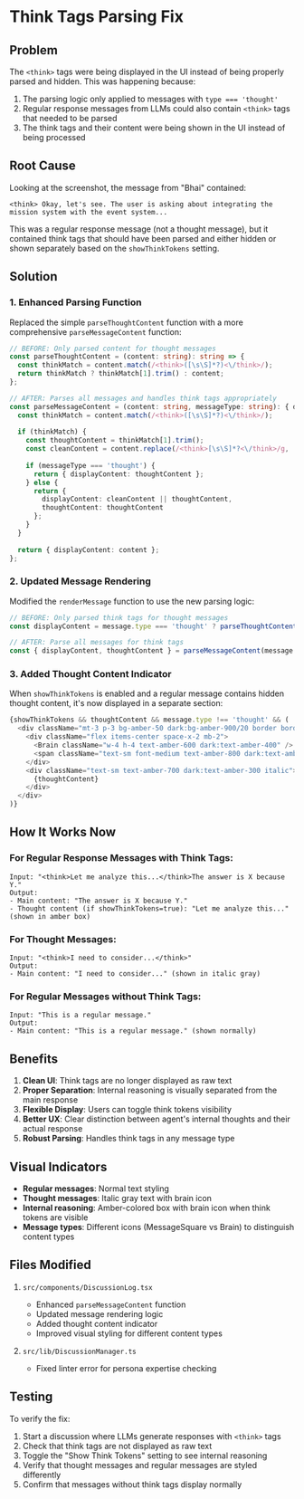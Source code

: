 # Think Tags Parsing Fix

## Problem
The `<think>` tags were being displayed in the UI instead of being properly parsed and hidden. This was happening because:

1. The parsing logic only applied to messages with `type === 'thought'`
2. Regular response messages from LLMs could also contain `<think>` tags that needed to be parsed
3. The think tags and their content were being shown in the UI instead of being processed

## Root Cause
Looking at the screenshot, the message from "Bhai" contained:
```
<think> Okay, let's see. The user is asking about integrating the mission system with the event system...
```

This was a regular response message (not a thought message), but it contained think tags that should have been parsed and either hidden or shown separately based on the `showThinkTokens` setting.

## Solution

### 1. Enhanced Parsing Function
Replaced the simple `parseThoughtContent` function with a more comprehensive `parseMessageContent` function:

```typescript
// BEFORE: Only parsed content for thought messages
const parseThoughtContent = (content: string): string => {
  const thinkMatch = content.match(/<think>([\s\S]*?)<\/think>/);
  return thinkMatch ? thinkMatch[1].trim() : content;
};

// AFTER: Parses all messages and handles think tags appropriately
const parseMessageContent = (content: string, messageType: string): { displayContent: string; thoughtContent?: string } => {
  const thinkMatch = content.match(/<think>([\s\S]*?)<\/think>/);
  
  if (thinkMatch) {
    const thoughtContent = thinkMatch[1].trim();
    const cleanContent = content.replace(/<think>[\s\S]*?<\/think>/g, '').trim();
    
    if (messageType === 'thought') {
      return { displayContent: thoughtContent };
    } else {
      return { 
        displayContent: cleanContent || thoughtContent,
        thoughtContent: thoughtContent 
      };
    }
  }
  
  return { displayContent: content };
};
```

### 2. Updated Message Rendering
Modified the `renderMessage` function to use the new parsing logic:

```typescript
// BEFORE: Only parsed think tags for thought messages
const displayContent = message.type === 'thought' ? parseThoughtContent(message.content) : message.content;

// AFTER: Parse all messages for think tags
const { displayContent, thoughtContent } = parseMessageContent(message.content, message.type);
```

### 3. Added Thought Content Indicator
When `showThinkTokens` is enabled and a regular message contains hidden thought content, it's now displayed in a separate section:

```typescript
{showThinkTokens && thoughtContent && message.type !== 'thought' && (
  <div className="mt-3 p-3 bg-amber-50 dark:bg-amber-900/20 border border-amber-200 dark:border-amber-800 rounded-lg">
    <div className="flex items-center space-x-2 mb-2">
      <Brain className="w-4 h-4 text-amber-600 dark:text-amber-400" />
      <span className="text-sm font-medium text-amber-800 dark:text-amber-200">Internal Reasoning:</span>
    </div>
    <div className="text-sm text-amber-700 dark:text-amber-300 italic">
      {thoughtContent}
    </div>
  </div>
)}
```

## How It Works Now

### For Regular Response Messages with Think Tags:
```
Input: "<think>Let me analyze this...</think>The answer is X because Y."
Output: 
- Main content: "The answer is X because Y."
- Thought content (if showThinkTokens=true): "Let me analyze this..." (shown in amber box)
```

### For Thought Messages:
```
Input: "<think>I need to consider...</think>"
Output:
- Main content: "I need to consider..." (shown in italic gray)
```

### For Regular Messages without Think Tags:
```
Input: "This is a regular message."
Output:
- Main content: "This is a regular message." (shown normally)
```

## Benefits

1. **Clean UI**: Think tags are no longer displayed as raw text
2. **Proper Separation**: Internal reasoning is visually separated from the main response
3. **Flexible Display**: Users can toggle think tokens visibility
4. **Better UX**: Clear distinction between agent's internal thoughts and their actual response
5. **Robust Parsing**: Handles think tags in any message type

## Visual Indicators

- **Regular messages**: Normal text styling
- **Thought messages**: Italic gray text with brain icon
- **Internal reasoning**: Amber-colored box with brain icon when think tokens are visible
- **Message types**: Different icons (MessageSquare vs Brain) to distinguish content types

## Files Modified

1. `src/components/DiscussionLog.tsx`
   - Enhanced `parseMessageContent` function
   - Updated message rendering logic
   - Added thought content indicator
   - Improved visual styling for different content types

2. `src/lib/DiscussionManager.ts`
   - Fixed linter error for persona expertise checking

## Testing

To verify the fix:
1. Start a discussion where LLMs generate responses with `<think>` tags
2. Check that think tags are not displayed as raw text
3. Toggle the "Show Think Tokens" setting to see internal reasoning
4. Verify that thought messages and regular messages are styled differently
5. Confirm that messages without think tags display normally 